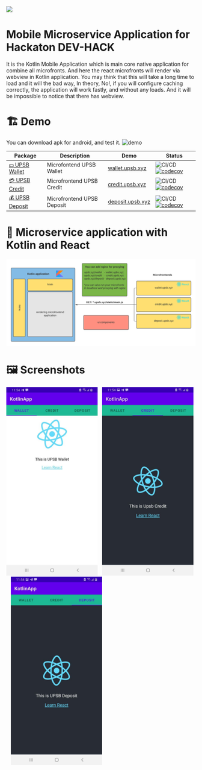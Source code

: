 <img src="https://logos-download.com/wp-content/uploads/2016/10/Kotlin_logo_wordmark.png" height="70px">

# Mobile Microservice Application for Hackaton DEV-HACK
It is the Kotlin Mobile Application which is main core native application for combine all microfronts. And here the react microfronts will render via webview in Kotlin application. You may think that this will take a long time to load and it will the bad way, In theory, No!, if you will configure caching correctly, the application will work fastly, and without any loads. And it will be impossible to notice that there has webview.

# :building_construction: Demo
You can download apk for android, and test it. ![demo](https://github.com/samakovuluk/upsb-kotlin/releases/tag/1.0.0)


| Package                                                  | Description                                        | Demo | Status                                                                                                                                                                                                                                                                                                                                                                                                                      |
| -------------------------------------------------------- | ----------------------------- | --------------------------------------- | --------------------------------------------------------------------------------------------------------------------------------------------------------------------------------------------------------------------------------------------------------------------------------------------------------------------------------------------------------------------------------------------------------------------- 
| [:dollar: UPSB Wallet](https://github.com/samakovuluk/upsb-wallet)             | Microfontend UPSB Wallet | [wallet.upsb.xyz](https://wallet.upsb.xyz) | ![CI/CD](https://github.com/samakovuluk/upsb-wallet/workflows/CI/CD/badge.svg)      [![codecov](https://codecov.io/gh/samakovuluk/upsb-wallet/branch/master/graph/badge.svg)](https://codecov.io/gh/samakovuluk/upsb-wallet)      |
| [:credit_card: UPSB Credit](https://github.com/samakovuluk/upsb-credit)         | Microfrontend UPSB Credit | [credit.upsb.xyz](https://credit.upsb.xyz) | ![CI/CD](https://github.com/samakovuluk/upsb-credit/workflows/CI/CD/badge.svg)      [![codecov](https://codecov.io/gh/samakovuluk/upsb-credit/branch/master/graph/badge.svg)](https://codecov.io/gh/samakovuluk/upsb-main)          |
| [:moneybag: UPSB Deposit](https://github.com/samakovuluk/upsb-deposit)     | Microfrontend UPSB Deposit | [deposit.upsb.xyz](https://deposit.upsb.xyz) | ![CI/CD](https://github.com/samakovuluk/upsb-deposit/workflows/CI/CD/badge.svg)      [![codecov](https://codecov.io/gh/samakovuluk/upsb-deposit/branch/master/graph/badge.svg)](https://codecov.io/gh/samakovuluk/upsb-deposit)         |


# :iphone: Microservice application with Kotlin and React

![](Blank%20Diagram%20with%20Kotlin.png??raw=true)

# :framed_picture: Screenshots

<img src="photo_2021-06-06_11-55-15.jpg" height="500px">&nbsp;&nbsp;&nbsp;<img src="photo_2021-06-06_12-55-15.jpg" height="500px">&nbsp;&nbsp;&nbsp;<img src="photo_2021-06-06_11-45-15.jpg" height="500px">


